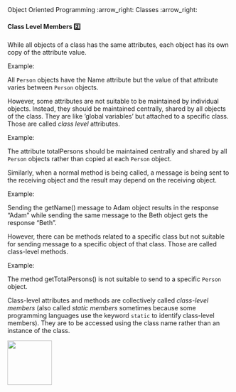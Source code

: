 <link rel="stylesheet" href="{{baseUrl}}/css/textbook.css">

<div class="website-content">

<div id="path">Object Oriented Programming :arrow_right: Classes :arrow_right:</div>

<div id="title">

#### Class Level Members :two:

</div>

<div id="body">

While all objects of a class has the same attributes, each object has its own copy of the attribute value.

<tip-box>

Example:

All `Person` objects have the Name attribute but the value of that attribute varies between `Person` objects.

</tip-box>

However, some attributes are not suitable to be maintained by individual objects. Instead, they should be maintained centrally, shared by all objects of the class. They are like ‘global variables’ but attached to a specific class. Those are called _class level_ attributes.

<tip-box>

Example:

The attribute totalPersons should be maintained centrally and shared by all `Person` objects rather than copied at each `Person` object.  

</tip-box>

Similarly, when a normal method is being called, a message is being sent to the receiving object and the result may depend on the receiving object.

<tip-box>

Example:

Sending the getName() message to Adam object results in the response “Adam” while sending the same message to the Beth object gets the response “Beth”.

</tip-box>

However, there can be methods related to a specific class but not suitable for sending message to a specific object of that class. Those are called class-level methods.

<tip-box>

Example:

The method getTotalPersons() is not suitable to send to a specific `Person` object.

</tip-box>

Class-level attributes and methods are collectively called _class-level members_ (also called _static members_ sometimes because some programming languages use the keyword `static` to identify class-level members). They are to be accessed using the class name rather than an instance of the class.

<dynamic-panel src="../../../uml/classDiagrams/classLevelMembers/topicPanel.md" header="UML: Class Diagrams: Class Level Members" is-open></dynamic-panel>

<p/>

<img src="{{baseUrl}}/oopDesign/classes/classLevelMembers/images/person.png" height="100" />
<p/>

</div>

</div>
